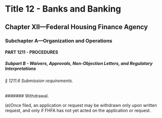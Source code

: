 
# Title 12 - Banks and Banking
## Chapter XII—Federal Housing Finance Agency
### Subchapter A—Organization and Operations
#### PART 1211 - PROCEDURES
##### Subpart B - Waivers, Approvals, Non-Objection Letters, and Regulatory Interpretations
###### § 1211.6 Submission requirements.
####### Withdrawal.

(e)Once filed, an application or request may be withdrawn only upon written request, and only if FHFA has not yet acted on the application or request.
